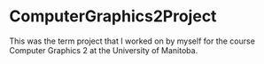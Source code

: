 ComputerGraphics2Project
========================

This was the term project that I worked on by myself for the course Computer Graphics 2 at the University of Manitoba.